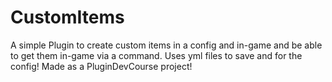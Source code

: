# CustomItems
A simple Plugin to create custom items in a config and in-game and be able to get them in-game via a command. Uses yml files to save and for the config!
Made as a PluginDevCourse project!
